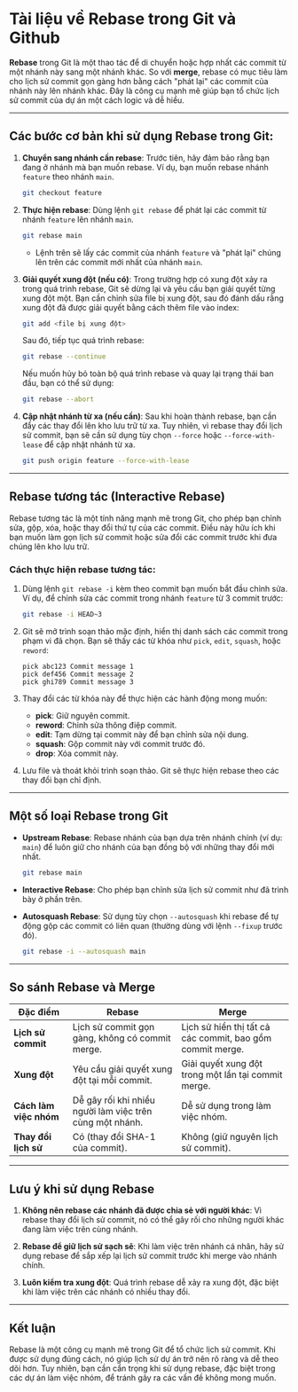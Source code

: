 # Tài liệu về Rebase trong Git và Github

**Rebase** trong Git là một thao tác để di chuyển hoặc hợp nhất các commit từ một nhánh này sang một nhánh khác. So với **merge**, rebase có mục tiêu làm cho lịch sử commit gọn gàng hơn bằng cách "phát lại" các commit của nhánh này lên nhánh khác. Đây là công cụ mạnh mẽ giúp bạn tổ chức lịch sử commit của dự án một cách logic và dễ hiểu.

---

## Các bước cơ bản khi sử dụng Rebase trong Git:

1. **Chuyển sang nhánh cần rebase**:
   Trước tiên, hãy đảm bảo rằng bạn đang ở nhánh mà bạn muốn rebase. Ví dụ, bạn muốn rebase nhánh `feature` theo nhánh `main`.

    ```bash
    git checkout feature
    ```

2. **Thực hiện rebase**:
   Dùng lệnh `git rebase` để phát lại các commit từ nhánh `feature` lên nhánh `main`.

    ```bash
    git rebase main
    ```

    - Lệnh trên sẽ lấy các commit của nhánh `feature` và "phát lại" chúng lên trên các commit mới nhất của nhánh `main`.

3. **Giải quyết xung đột (nếu có)**:
   Trong trường hợp có xung đột xảy ra trong quá trình rebase, Git sẽ dừng lại và yêu cầu bạn giải quyết từng xung đột một. Bạn cần chỉnh sửa file bị xung đột, sau đó đánh dấu rằng xung đột đã được giải quyết bằng cách thêm file vào index:

    ```bash
    git add <file bị xung đột>
    ```

    Sau đó, tiếp tục quá trình rebase:

    ```bash
    git rebase --continue
    ```

    Nếu muốn hủy bỏ toàn bộ quá trình rebase và quay lại trạng thái ban đầu, bạn có thể sử dụng:

    ```bash
    git rebase --abort
    ```

4. **Cập nhật nhánh từ xa (nếu cần)**:
   Sau khi hoàn thành rebase, bạn cần đẩy các thay đổi lên kho lưu trữ từ xa. Tuy nhiên, vì rebase thay đổi lịch sử commit, bạn sẽ cần sử dụng tùy chọn `--force` hoặc `--force-with-lease` để cập nhật nhánh từ xa.

    ```bash
    git push origin feature --force-with-lease
    ```

---

## Rebase tương tác (Interactive Rebase)

Rebase tương tác là một tính năng mạnh mẽ trong Git, cho phép bạn chỉnh sửa, gộp, xóa, hoặc thay đổi thứ tự của các commit. Điều này hữu ích khi bạn muốn làm gọn lịch sử commit hoặc sửa đổi các commit trước khi đưa chúng lên kho lưu trữ.

### Cách thực hiện rebase tương tác:

1. Dùng lệnh `git rebase -i` kèm theo commit bạn muốn bắt đầu chỉnh sửa. Ví dụ, để chỉnh sửa các commit trong nhánh `feature` từ 3 commit trước:

    ```bash
    git rebase -i HEAD~3
    ```

2. Git sẽ mở trình soạn thảo mặc định, hiển thị danh sách các commit trong phạm vi đã chọn. Bạn sẽ thấy các từ khóa như `pick`, `edit`, `squash`, hoặc `reword`:

    ```plaintext
    pick abc123 Commit message 1
    pick def456 Commit message 2
    pick ghi789 Commit message 3
    ```

3. Thay đổi các từ khóa này để thực hiện các hành động mong muốn:

    - **pick**: Giữ nguyên commit.
    - **reword**: Chỉnh sửa thông điệp commit.
    - **edit**: Tạm dừng tại commit này để bạn chỉnh sửa nội dung.
    - **squash**: Gộp commit này với commit trước đó.
    - **drop**: Xóa commit này.

4. Lưu file và thoát khỏi trình soạn thảo. Git sẽ thực hiện rebase theo các thay đổi bạn chỉ định.

---

## Một số loại Rebase trong Git

-   **Upstream Rebase**:
    Rebase nhánh của bạn dựa trên nhánh chính (ví dụ: `main`) để luôn giữ cho nhánh của bạn đồng bộ với những thay đổi mới nhất.

    ```bash
    git rebase main
    ```

-   **Interactive Rebase**:
    Cho phép bạn chỉnh sửa lịch sử commit như đã trình bày ở phần trên.

-   **Autosquash Rebase**:
    Sử dụng tùy chọn `--autosquash` khi rebase để tự động gộp các commit có liên quan (thường dùng với lệnh `--fixup` trước đó).

    ```bash
    git rebase -i --autosquash main
    ```

---

## So sánh Rebase và Merge

| **Đặc điểm**           | **Rebase**                                               | **Merge**                                                 |
| ---------------------- | -------------------------------------------------------- | --------------------------------------------------------- |
| **Lịch sử commit**     | Lịch sử commit gọn gàng, không có commit merge.          | Lịch sử hiển thị tất cả các commit, bao gồm commit merge. |
| **Xung đột**           | Yêu cầu giải quyết xung đột tại mỗi commit.              | Giải quyết xung đột trong một lần tại commit merge.       |
| **Cách làm việc nhóm** | Dễ gây rối khi nhiều người làm việc trên cùng một nhánh. | Dễ sử dụng trong làm việc nhóm.                           |
| **Thay đổi lịch sử**   | Có (thay đổi SHA-1 của commit).                          | Không (giữ nguyên lịch sử commit).                        |

---

## Lưu ý khi sử dụng Rebase

1. **Không nên rebase các nhánh đã được chia sẻ với người khác**:
   Vì rebase thay đổi lịch sử commit, nó có thể gây rối cho những người khác đang làm việc trên cùng nhánh.

2. **Rebase để giữ lịch sử sạch sẽ**:
   Khi làm việc trên nhánh cá nhân, hãy sử dụng rebase để sắp xếp lại lịch sử commit trước khi merge vào nhánh chính.

3. **Luôn kiểm tra xung đột**:
   Quá trình rebase dễ xảy ra xung đột, đặc biệt khi làm việc trên các nhánh có nhiều thay đổi.

---

## Kết luận

Rebase là một công cụ mạnh mẽ trong Git để tổ chức lịch sử commit. Khi được sử dụng đúng cách, nó giúp lịch sử dự án trở nên rõ ràng và dễ theo dõi hơn. Tuy nhiên, bạn cần cẩn trọng khi sử dụng rebase, đặc biệt trong các dự án làm việc nhóm, để tránh gây ra các vấn đề không mong muốn.
